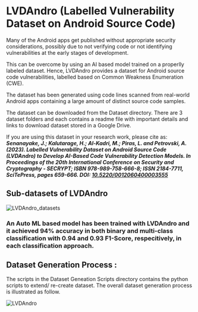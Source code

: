 # LVDAndro (Labelled Vulnerability Dataset on Android Source Code)

Many of the Android apps get published without appropriate security considerations, possibly due to not verifying code or not identifying vulnerabilities at the early stages of development. 

This can be overcome by using an AI based model trained on a properlly labeled dataset. Hence, LVDAndro provides a dataset for Android source code vulnerabilities, labelled based on Common Weakness Enumeration (CWE). 

The dataset has been generated using code lines scanned from real-world Android apps containing a large amount of distinct source code samples.

The dataset can be downloaded from the Dataset directory. There are 3 dataset folders and each contains a readme file with important details and links to download dataset stored in a Google Drive.

If you are using this dataset in your research work, please cite as:
_**Senanayake, J.; Kalutarage, H.; Al-Kadri, M.; Piras, L. and Petrovski, A. (2023). Labelled Vulnerability Dataset on Android Source Code (LVDAndro) to Develop AI-Based Code Vulnerability Detection Models. In Proceedings of the 20th International Conference on Security and Cryptography - SECRYPT; ISBN 978-989-758-666-8; ISSN 2184-7711, SciTePress, pages 659-666. DOI: [10.5220/0012060400003555](https://doi.org/10.5220/0012060400003555)**_


## Sub-datasets of LVDAndro

![LVDAndro_datasets](https://user-images.githubusercontent.com/102326773/196053837-a9cf7490-1ac1-49b6-a8f8-9ffca6b1a25d.png)

### An Auto ML based model has been trained with LVDAndro and it achieved 94\% accuracy in both binary and multi-class classification with 0.94 and 0.93 F1-Score, respecitively, in each classification approach.


## Dataset Generation Process :

The scripts in the Dataset Geneation Scripts directory contains the python scripts to extend/ re-create dataset. The overall dataset generation process is illustrated as follow.

![LVDAndro](https://user-images.githubusercontent.com/102326773/196053776-3b763757-259f-47e9-8c82-9a0e1d3afbec.png)



